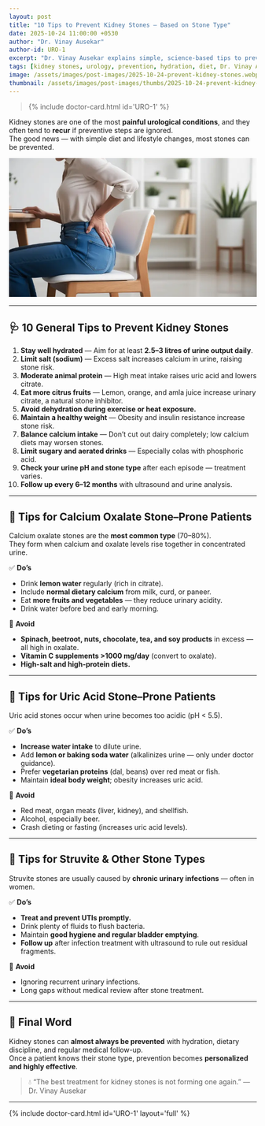 ```yaml
---
layout: post
title: "10 Tips to Prevent Kidney Stones — Based on Stone Type"
date: 2025-10-24 11:00:00 +0530
author: "Dr. Vinay Ausekar"
author-id: URO-1
excerpt: "Dr. Vinay Ausekar explains simple, science-based tips to prevent recurrence of kidney stones — from calcium oxalate to uric acid and struvite stones. Hydration, diet control, and early follow-up are key."
tags: [kidney stones, urology, prevention, hydration, diet, Dr. Vinay Ausekar]
image: /assets/images/post-images/2025-10-24-prevent-kidney-stones.webp
thumbnail: /assets/images/post-images/thumbs/2025-10-24-prevent-kidney-stones.webp
---
```


> {% include doctor-card.html id='URO-1' %}

Kidney stones are one of the most **painful urological conditions**, and they often tend to **recur** if preventive steps are ignored.  
The good news — with simple diet and lifestyle changes, most stones can be prevented.

![Kidney Stone Prevention Tips — Hydration and Diet Illustration](/assets/images/post-images/2025-10-24-prevent-kidney-stones.webp)

---

## 🩺 10 General Tips to Prevent Kidney Stones

1. **Stay well hydrated** — Aim for at least **2.5–3 litres of urine output daily**.  
2. **Limit salt (sodium)** — Excess salt increases calcium in urine, raising stone risk.  
3. **Moderate animal protein** — High meat intake raises uric acid and lowers citrate.  
4. **Eat more citrus fruits** — Lemon, orange, and amla juice increase urinary citrate, a natural stone inhibitor.  
5. **Avoid dehydration during exercise or heat exposure.**  
6. **Maintain a healthy weight** — Obesity and insulin resistance increase stone risk.  
7. **Balance calcium intake** — Don’t cut out dairy completely; low calcium diets may worsen stones.  
8. **Limit sugary and aerated drinks** — Especially colas with phosphoric acid.  
9. **Check your urine pH and stone type** after each episode — treatment varies.  
10. **Follow up every 6–12 months** with ultrasound and urine analysis.

---

## 🧊 Tips for Calcium Oxalate Stone–Prone Patients

Calcium oxalate stones are the **most common type** (70–80%).  
They form when calcium and oxalate levels rise together in concentrated urine.

✅ **Do’s**
- Drink **lemon water** regularly (rich in citrate).  
- Include **normal dietary calcium** from milk, curd, or paneer.  
- Eat **more fruits and vegetables** — they reduce urinary acidity.  
- Drink water before bed and early morning.

🚫 **Avoid**
- **Spinach, beetroot, nuts, chocolate, tea, and soy products** in excess — all high in oxalate.  
- **Vitamin C supplements >1000 mg/day** (convert to oxalate).  
- **High-salt and high-protein diets.**

---

## 💎 Tips for Uric Acid Stone–Prone Patients

Uric acid stones occur when urine becomes too acidic (pH < 5.5).

✅ **Do’s**
- **Increase water intake** to dilute urine.  
- Add **lemon or baking soda water** (alkalinizes urine — only under doctor guidance).  
- Prefer **vegetarian proteins** (dal, beans) over red meat or fish.  
- Maintain **ideal body weight**; obesity increases uric acid.  

🚫 **Avoid**
- Red meat, organ meats (liver, kidney), and shellfish.  
- Alcohol, especially beer.  
- Crash dieting or fasting (increases uric acid levels).

---

## 🧬 Tips for Struvite & Other Stone Types

Struvite stones are usually caused by **chronic urinary infections** — often in women.

✅ **Do’s**
- **Treat and prevent UTIs promptly.**  
- Drink plenty of fluids to flush bacteria.  
- Maintain **good hygiene and regular bladder emptying**.  
- **Follow up** after infection treatment with ultrasound to rule out residual fragments.

🚫 **Avoid**
- Ignoring recurrent urinary infections.  
- Long gaps without medical review after stone treatment.

---

## 🌿 Final Word

Kidney stones can **almost always be prevented** with hydration, dietary discipline, and regular medical follow-up.  
Once a patient knows their stone type, prevention becomes **personalized and highly effective**.

> 💧 “The best treatment for kidney stones is not forming one again.” — Dr. Vinay Ausekar

---

{% include doctor-card.html id='URO-1' layout='full' %}
